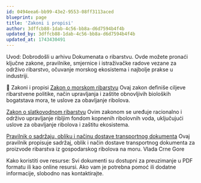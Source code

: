 ```yaml
---
id: 0494eea6-bb99-43e2-9553-08ff3113aced
blueprint: page
title: 'Zakoni i propisi'
author: 3dffcb88-1dab-4c56-bb8a-d6d7594b4f4b
updated_by: 3dffcb88-1dab-4c56-bb8a-d6d7594b4f4b
updated_at: 1743430491
---
```

Uvod:
Dobrodošli u arhivu Dokumenata o ribarstvu. Ovde možete pronaći ključne zakone, pravilnike, smjernice i istraživačke radove vezane za održivo ribarstvo, očuvanje morskog ekosistema i najbolje prakse u industriji.​

📜 Zakoni i propisi
[Zakon o morskom ribarstvu](https://www.zakon.hr/z/303/zakon-o-morskom-ribarstvu)
Ovaj zakon definiše ciljeve ribarstvene politike, način upravljanja i zaštite obnovljivih bioloških bogatstava mora, te uslove za obavljanje ribolova.

[Zakon o slatkovodnom ribarstvu](https://www.zakon.hr/z/705/zakon-o-slatkovodnom-ribarstvu)
Ovim zakonom se uređuje racionalno i održivo upravljanje ribljim fondom kopnenih ribolovnih voda, uključujući uslove za obavljanje ribolova i zaštitu ekosistema.

[Pravilnik o sadržaju, obliku i načinu dostave transportnog dokumenta](https://narodne-novine.nn.hr/clanci/sluzbeni/2015_12_140_2611.html)
Ovaj pravilnik propisuje sadržaj, oblik i način dostave transportnog dokumenta za proizvode ribarstva iz gospodarskog ribolova na moru.
Vlada Crne Gore

Kako koristiti ove resurse:
Svi dokumenti su dostupni za preuzimanje u PDF formatu ili kao online resursi. Ako vam je potrebna pomoć ili dodatne informacije, slobodno nas kontaktirajte.
